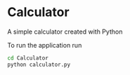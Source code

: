 # Calculator
A simple calculator created with Python

To run the application run
```sh
cd Calculator
python calculator.py
```
